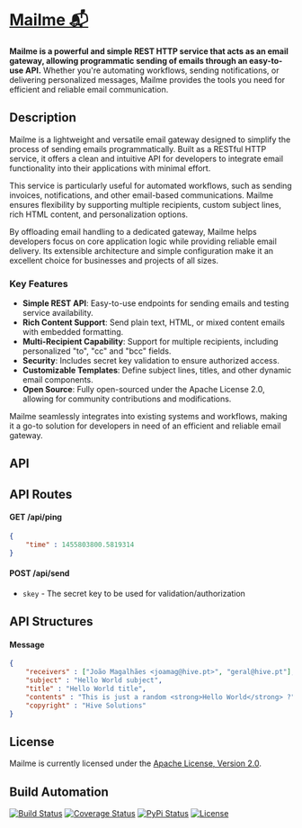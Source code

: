# [Mailme 📬](http://mailme.hive.pt)

**Mailme is a powerful and simple REST HTTP service that acts as an email gateway, allowing programmatic sending of emails through an easy-to-use API.** Whether you're automating workflows, sending notifications, or delivering personalized messages, Mailme provides the tools you need for efficient and reliable email communication.

## Description

Mailme is a lightweight and versatile email gateway designed to simplify the process of sending emails programmatically. Built as a RESTful HTTP service, it offers a clean and intuitive API for developers to integrate email functionality into their applications with minimal effort.

This service is particularly useful for automated workflows, such as sending invoices, notifications, and other email-based communications. Mailme ensures flexibility by supporting multiple recipients, custom subject lines, rich HTML content, and personalization options.

By offloading email handling to a dedicated gateway, Mailme helps developers focus on core application logic while providing reliable email delivery. Its extensible architecture and simple configuration make it an excellent choice for businesses and projects of all sizes.

### Key Features

- **Simple REST API**: Easy-to-use endpoints for sending emails and testing service availability.
- **Rich Content Support**: Send plain text, HTML, or mixed content emails with embedded formatting.
- **Multi-Recipient Capability**: Support for multiple recipients, including personalized "to", "cc" and "bcc" fields.
- **Security**: Includes secret key validation to ensure authorized access.
- **Customizable Templates**: Define subject lines, titles, and other dynamic email components.
- **Open Source**: Fully open-sourced under the Apache License 2.0, allowing for community contributions and modifications.

Mailme seamlessly integrates into existing systems and workflows, making it a go-to solution for developers in need of an efficient and reliable email gateway.

## API

## API Routes

#### GET /api/ping

```json
{
    "time" : 1455803800.5819314
}
```

#### POST /api/send

* `skey` - The secret key to be used for validation/authorization

## API Structures

#### Message

```json
{
    "receivers" : ["João Magalhães <joamag@hive.pt>", "geral@hive.pt"],
    "subject" : "Hello World subject",
    "title" : "Hello World title",
    "contents" : "This is just a random <strong>Hello World</strong> ?",
    "copyright" : "Hive Solutions"
}
```

## License

Mailme is currently licensed under the [Apache License, Version 2.0](http://www.apache.org/licenses/).

## Build Automation

[![Build Status](https://github.com/hivesolutions/mailme/workflows/Main%20Workflow/badge.svg)](https://github.com/hivesolutions/mailme/actions)
[![Coverage Status](https://coveralls.io/repos/hivesolutions/mailme/badge.svg?branch=master)](https://coveralls.io/r/hivesolutions/mailme?branch=master)
[![PyPi Status](https://img.shields.io/pypi/v/mailme.svg)](https://pypi.python.org/pypi/mailme-py)
[![License](https://img.shields.io/badge/license-Apache%202.0-blue.svg)](https://www.apache.org/licenses/)
